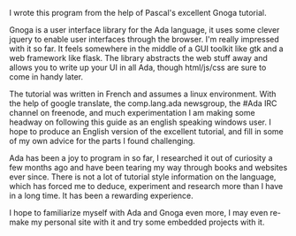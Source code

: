 I wrote this program from the help of Pascal's excellent Gnoga tutorial.

Gnoga is a user interface library for the Ada language, it uses some clever
jquery to enable user interfaces through the browser. I'm really impressed with
it so far. It feels somewhere in the middle of a GUI toolkit like gtk and a web
framework like flask. The library abstracts the web stuff away and allows you to
write up your UI in all Ada, though html/js/css are sure to come in handy later.

The tutorial was written in French and assumes a linux environment. With the
help of google translate, the comp.lang.ada newsgroup, the #Ada IRC channel on
freenode, and much experimentation I am making some headway on following this
guide as an english speaking windows user. I hope to produce an English version
of the excellent tutorial, and fill in some of my own advice for the parts I
found challenging.

Ada has been a joy to program in so far, I researched it out of curiosity a few
months ago and have been tearing my way through books and websites ever since.
There is not a lot of tutorial style information on the language, which has
forced me to deduce, experiment and research more than I have in a long time. It
has been a rewarding experience.

I hope to familiarize myself with Ada and Gnoga even more, I may even re-make my
personal site with it and try some embedded projects with it.
